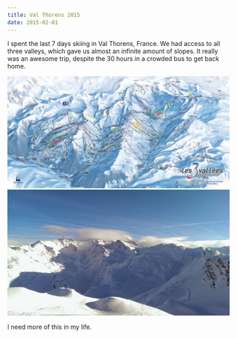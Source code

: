 ```yaml
---
title: Val Thorens 2015
date: 2015-02-01
---
```

I spent the last 7 days skiing in Val Thorens, France. We had access to all three valleys, which gave us almost an infinite amount of slopes. It really was an awesome trip, despite the 30 hours in a crowded bus to get back home.

![](val-thorens-3vallees.jpg)
![](valthorens-view.jpg)

I need more of this in my life.
